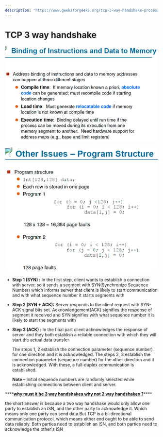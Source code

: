```yaml
---
description: 'https://www.geeksforgeeks.org/tcp-3-way-handshake-process/'
---
```


# TCP 3 way handshake

![](../../../.gitbook/assets/image%20%2866%29.png)

![](../../../.gitbook/assets/image%20%2822%29.png)



* **Step 1 \(SYN\) :** In the first step, client wants to establish a connection with server, so it sends a segment with SYN\(Synchronize Sequence Number\) which informs server that client is likely to start communication and with what sequence number it starts segments with
* **Step 2 \(SYN + ACK\):** Server responds to the client request with SYN-ACK signal bits set. Acknowledgement\(ACK\) signifies the response of segment it received and SYN signifies with what sequence number it is likely to start the segments with
* **Step 3 \(ACK\) :** In the final part client acknowledges the response of server and they both establish a reliable connection with which they will start the actual data transfer

  The steps 1, 2 establish the connection parameter \(sequence number\) for one direction and it is acknowledged. The steps 2, 3 establish the connection parameter \(sequence number\) for the other direction and it is acknowledged. With these, a full-duplex communication is established.

  **Note –** Initial sequence numbers are randomly selected while establishing connections between client and server.



\*\*\*\*[**why must it be 3 way handshakes why not 2 way handshakes ?**](https://networkengineering.stackexchange.com/questions/24068/why-do-we-need-a-3-way-handshake-why-not-just-2-way)\*\*\*\*

**t**he short answer is because a two way handshake would only allow one party to establish an ISN, and the other party to acknowledge it. Which means only one party can send data.But TCP is a bi-directional communication protocol, which means either end ought to be able to send data reliably. Both parties need to establish an ISN, and both parties need to acknowledge the other's ISN

